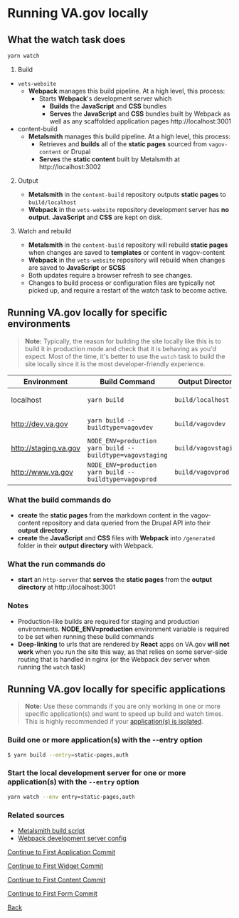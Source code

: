 # Running VA.gov locally
## What the watch task does
```bash
yarn watch
```
1. Build
  - `vets-website`
    - **Webpack** manages this build pipeline. At a high level, this process:
      - Starts **Webpack**'s development server which
        - **Builds** the **JavaScript** and **CSS** bundles
        - **Serves** the **JavaScript** and **CSS** bundles built by Webpack as well as any scaffolded application pages http://localhost:3001
  - content-build
    - **Metalsmith** manages this build pipeline. At a high level, this process:
      - Retrieves and **builds** all of the **static pages** sourced from `vagov-content` or Drupal
      - **Serves** the **static content** built by Metalsmith at http://localhost:3002
     
2. Output
   - **Metalsmith** in the `content-build` repository outputs **static pages** to `build/localhost`
   - **Webpack** in the `vets-website` repository development server has **no output**. **JavaScript** and **CSS** are kept on disk.

3. Watch and rebuild
   - **Metalsmith** in the `content-build` repository will rebuild **static pages** when changes are saved to **templates** or content in vagov-content
   - **Webpack** in the `vets-website` repository will rebuild when changes are saved to **JavaScript** or **SCSS**
   - Both updates require a browser refresh to see changes.
   - Changes to build process or configuration files are typically not picked up, and require a restart of the watch task to become active.
## Running VA.gov locally for specific environments
> **Note:** Typically, the reason for building the site locally like this is to build it in production mode and check that it is behaving as you'd expect. Most of the time, it's better to use the `watch` task to build the site locally since it is the most developer-friendly experience.

| Environment | Build Command | Output Directory | Run Command |
| --- | --- | --- | --- |
| localhost | `yarn build` | `build/localhost` | `npx http-server -p 3001 build/localhost` |
| http://dev.va.gov | `yarn build --buildtype=vagovdev` | `build/vagovdev` | `npx http-server -p 3001 build/vagovdev` |
| http://staging.va.gov | `NODE_ENV=production yarn build --buildtype=vagovstaging` | `build/vagovstaging` | `npx http-server -p 3001 build/vagovstaging` |
| http://www.va.gov | `NODE_ENV=production yarn build --buildtype=vagovprod` | `build/vagovprod` | `npx http-server -p 3001 build/vagovprod` |


### What the build commands do
- **create** the **static pages** from the markdown content in the vagov-content repository and data queried from the Drupal API into their **output directory**.
- **create** the **JavaScript** and **CSS** files with **Webpack** into `/generated` folder in their **output directory** with Webpack.
### What the run commands do
- **start** an `http-server` that **serves** the **static pages** from the **output directory** at http://localhost:3001
### Notes
- Production-like builds are required for staging and production environments. **NODE_ENV=production** environment variable is required to be set when running these build commands
- **Deep-linking** to urls that are rendered by **React** apps on VA.gov **will not work** when you run the site this way, as that relies on some server-side routing that is handled in nginx (or the Webpack dev server when running the `watch` task)
## Running VA.gov locally for specific applications
> **Note:** Use these commands if you are only working in one or more specific application(s) and want to speed up build and watch times. This is highly recommended if your [application(s) is isolated](https://depo-platform-documentation.scrollhelp.site/developer-docs/isolated-application-builds).
### Build one or more application(s) with the --entry option
```sh
$ yarn build --entry=static-pages,auth
```
### Start the local development server for one or more application(s) with the `--entry` option
```sh
yarn watch --env entry=static-pages,auth
```
### Related sources
- [Metalsmith build script](https://github.com/department-of-veterans-affairs/content-build/tree/main/src/site/stages/build)
- [Webpack development server config](https://github.com/department-of-veterans-affairs/vets-website/blob/main/config/webpack.dev.config.js)

[Continue to First Application Commit]()

[Continue to First Widget Commit](../widgets_staging/introduction/1_START.md)

[Continue to First Content Commit]()

[Continue to First Form Commit]()

[Back](./1_FRONTEND_ENV_SETUP.md)
